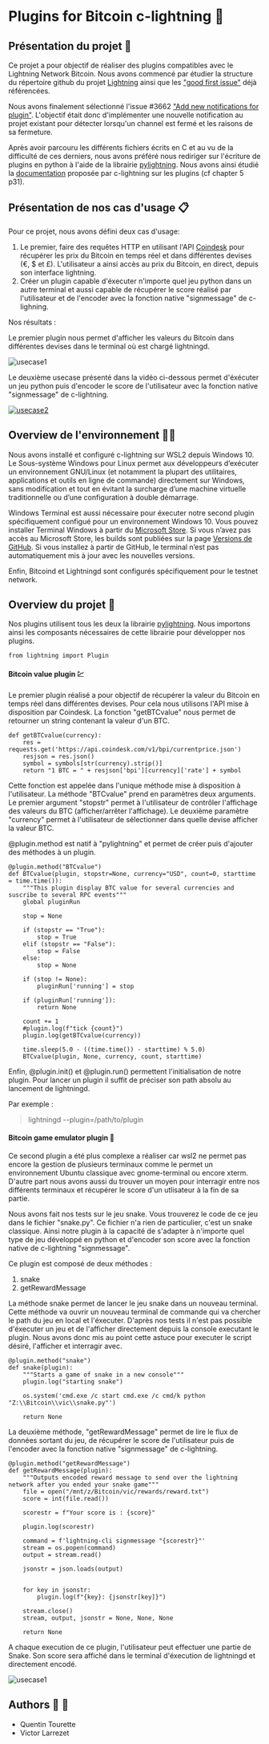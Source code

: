 # Plugins for Bitcoin c-lightning :cactus:

## Présentation du projet :racehorse:

Ce projet a pour objectif de réaliser des plugins compatibles avec le Lightning Network Bitcoin. Nous avons commencé par étudier la structure du répertoire github du projet [Lightning](https://github.com/ElementsProject/lightning) ainsi que les ["good first issue"](https://github.com/ElementsProject/lightning/issues?q=is%3Aissue+label%3A%22good+first+issue%22+) déjà référencées.

Nous avons finalement sélectionné l'issue #3662 ["Add new notifications for plugin"](https://github.com/ElementsProject/lightning/issues/3662). L'objectif était donc d'implémenter une nouvelle notification au projet existant pour détecter lorsqu'un channel est fermé et les raisons de sa fermeture. 

Après avoir parcouru les différents fichiers écrits en C et au vu de la difficulté de ces derniers, nous avons préféré nous rediriger sur l'écriture de plugins en python à l'aide de la librairie [pylightning](https://pypi.org/project/pylightning/). Nous avons ainsi étudié la [documentation](https://lightning.readthedocs.io/_/downloads/en/master/pdf/) proposée par c-lightning sur les plugins (cf chapter 5 p31).

## Présentation de nos cas d'usage :clipboard:

Pour ce projet, nous avons défini deux cas d'usage:
1. Le premier, faire des requêtes HTTP en utilisant l'API [Coindesk]('https://api.coindesk.com/v1/bpi/currentprice.json') pour récupérer les prix du Bitcoin en temps réel et dans différentes devises (€, $ et £). L'utilisateur a ainsi accès au prix du Bitcoin, en direct, depuis son interface lightning.
2. Créer un plugin capable d'éxecuter n'importe quel jeu python dans un autre terminal et aussi capable de récupérer le score réalisé par l'utilisateur et de l'encoder avec la fonction native "signmessage" de c-lighning.

Nos résultats : 

Le premier plugin nous permet d'afficher les valeurs du Bitcoin dans différentes devises dans le terminal où est chargé lightningd.

![usecase1](https://github.com/victorlrz/LightningPlugin/blob/main/src/btcplugin.png)

Le deuxième usecase présenté dans la vidéo ci-dessous permet d'éxécuter un jeu python puis d'encoder le score de l'utilisateur avec la fonction native "signmessage" de c-lightning.

[![usecase2](https://github.com/victorlrz/LightningPlugin/blob/main/src/hook.png)](https://www.youtube.com/watch?v=S9FJD41cBcY&feature=youtu.be)

## Overview de l'environnement :runner::dash:

Nous avons installé et configuré c-lightning sur WSL2 depuis Windows 10. Le Sous-système Windows pour Linux permet aux développeurs d’exécuter un environnement GNU/Linux (et notamment la plupart des utilitaires, applications et outils en ligne de commande) directement sur Windows, sans modification et tout en évitant la surcharge d’une machine virtuelle traditionnelle ou d’une configuration à double démarrage.

Windows Terminal est aussi nécessaire pour éxecuter notre second plugin spécifiquement configué pour un environnement Windows 10. Vous pouvez installer Terminal Windows à partir du [Microsoft Store](https://www.microsoft.com/fr-fr/p/windows-terminal/9n0dx20hk701?rtc=1&activetab=pivot:overviewtab). Si vous n’avez pas accès au Microsoft Store, les builds sont publiées sur la page [Versions de GitHub](https://github.com/microsoft/terminal/releases). Si vous installez à partir de GitHub, le terminal n’est pas automatiquement mis à jour avec les nouvelles versions.

Enfin, Bitcoind et Lightningd sont configurés spécifiquement pour le testnet network.

## Overview du projet :eyes:

Nos plugins utilisent tous les deux la librairie [pylightning](https://pypi.org/project/lightning-python/). Nous importons ainsi les composants nécessaires de cette librairie pour développer nos plugins.

```from lightning import Plugin```

#### Bitcoin value plugin :chart:

Le premier plugin réalisé a pour objectif de récupérer la valeur du Bitcoin en temps réel dans différentes devises. Pour cela nous utilisons l'API mise à disposition par Coindesk. La fonction "getBTCvalue" nous permet de retourner un string contenant la valeur d'un BTC.

```
def getBTCvalue(currency):
    res = requests.get('https://api.coindesk.com/v1/bpi/currentprice.json')
    resjson = res.json()
    symbol = symbols[str(currency).strip()]
    return "1 BTC = " + resjson['bpi'][currency]['rate'] + symbol
```

Cette fonction est appelée dans l'unique méthode mise à disposition à l'utilisateur. La méthode "BTCvalue" prend en paramètres deux arguments. Le premier argument "stopstr" permet à l'utilisateur de contrôler l'affichage des valeurs du BTC (afficher/arrêter l'affichage). Le deuxième paramètre "currency" permet à l'utilisateur de sélectionner dans quelle devise afficher la valeur BTC.

@plugin.method est natif à "pylightning" et permet de créer puis d'ajouter des méthodes à un plugin.

```
@plugin.method("BTCvalue")
def BTCvalue(plugin, stopstr=None, currency="USD", count=0, starttime = time.time()):
    """This plugin display BTC value for several currencies and suscribe to several RPC events"""
    global pluginRun
    
    stop = None

    if (stopstr == "True"):
        stop = True
    elif (stopstr == "False"):
        stop = False
    else:
        stop = None

    if (stop != None):
        pluginRun['running'] = stop

    if (pluginRun['running']):
        return None

    count += 1
    #plugin.log(f"tick {count}")
    plugin.log(getBTCvalue(currency))

    time.sleep(5.0 - ((time.time()) - starttime) % 5.0)
    BTCvalue(plugin, None, currency, count, starttime)
```

Enfin, @plugin.init() et @plugin.run() permettent l'initialisation de notre plugin. Pour lancer un plugin il suffit de préciser son path absolu au lancement de lightningd.

Par exemple :
> lightningd --plugin=/path/to/plugin

#### Bitcoin game emulator plugin :snake:

Ce second plugin a été plus complexe a réaliser car wsl2 ne permet pas encore la gestion de plusieurs terminaux comme le permet un environnement Ubuntu classique avec gnome-terminal ou encore xterm. D'autre part nous avons aussi du trouver un moyen pour interragir entre nos différents terminaux et récupérer le score d'un utlisateur à la fin de sa partie.

Nous avons fait nos tests sur le jeu snake. Vous trouverez le code de ce jeu dans le fichier "snake.py". Ce fichier n'a rien de particulier, c'est un snake classique. Ainsi notre plugin à la capacité de s'adapter à n'importe quel type de jeu développé en python et d'encoder son score avec la fonction native de c-lightning "signmessage".

Ce plugin est composé de deux méthodes : 
1. snake
2. getRewardMessage

La méthode snake permet de lancer le jeu snake dans un nouveau terminal. Cette méthode va ouvrir un nouveau terminal de commande qui va chercher le path du jeu en local et l'éxecuter. D'après nos tests il n'est pas possible d'éxecuter un jeu et de l'afficher directement depuis la console executant le plugin. Nous avons donc mis au point cette astuce pour executer le script désiré, l'afficher et interragir avec.

```
@plugin.method("snake")
def snake(plugin):
    """Starts a game of snake in a new console"""
    plugin.log("starting snake")

    os.system('cmd.exe /c start cmd.exe /c cmd/k python "Z:\\Bitcoin\\vic\\snake.py"')

    return None
```

La deuxième méthode, "getRewardMessage" permet de lire le flux de données sortant du jeu, de récupérer le score de l'utilisateur puis de l'encoder avec la fonction native "signmessage" de c-lightning.

```
@plugin.method("getRewardMessage")
def getRewardMessage(plugin):
    """Outputs encoded reward message to send over the lightning network after you ended your snake game"""
    file = open("/mnt/z/Bitcoin/vic/rewards/reward.txt")
    score = int(file.read())

    scorestr = f"Your score is : {score}"

    plugin.log(scorestr)

    command = f'lightning-cli signmessage "{scorestr}"'
    stream = os.popen(command)
    output = stream.read()

    jsonstr = json.loads(output)


    for key in jsonstr:
        plugin.log(f"{key}: {jsonstr[key]}")

    stream.close()
    stream, output, jsonstr = None, None, None

    return None
```

A chaque execution de ce plugin, l'utilisateur peut effectuer une partie de Snake. Son score sera affiché dans le terminal d'éxecution de lightningd et directement encodé.

![usecase1](https://github.com/victorlrz/LightningPlugin/blob/main/src/gameplugin.JPG)

## Authors :couple_with_heart: :two_men_holding_hands:
- Quentin Tourette
- Victor Larrezet
